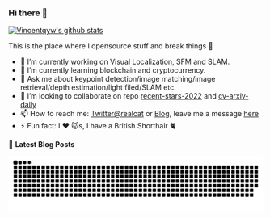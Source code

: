 
### Hi there 👋 

<!--**Vincentqyw/Vincentqyw** is a ✨ _special_ ✨ repository because its `README.md` (this file) appears on your GitHub profile.
Here are some ideas to get you started:-->

[![Vincentqyw's github stats](https://github-readme-stats.vercel.app/api?username=Vincentqyw&count_private=true&show_icons=true&theme=default)](https://vincentqin.tech) 

This is the place where I opensource stuff and break things :rofl:


<!-- README-CARD-LIST:START -->
<!--
[![ReadMe Card](https://github-readme-stats.vercel.app/api/pin/?username=Vincentqyw&repo=Recent-Stars-2020&show_owner=false&theme=default)](https://github.com/Vincentqyw/Recent-Stars-2020)
[![ReadMe Card](https://github-readme-stats.vercel.app/api/pin/?username=Vincentqyw&repo=Depth-Estimation-Light-Field&show_owner=false&theme=default)](https://github.com/Vincentqyw/Depth-Estimation-Light-Field)
[![ReadMe Card](https://github-readme-stats.vercel.app/api/pin/?username=Vincentqyw&repo=Vincentqyw.github.io&show_owner=false&theme=default)](https://github.com/Vincentqyw/Vincentqyw.github.io)
[![ReadMe Card](https://github-readme-stats.vercel.app/api/pin/?username=Vincentqyw&repo=LineSegmentsDetection&show_owner=false&theme=default)](https://github.com/Vincentqyw/LineSegmentsDetection)
[![ReadMe Card](https://github-readme-stats.vercel.app/api/pin/?username=Vincentqyw&repo=light-field-Processing&show_owner=false&theme=default)](https://github.com/Vincentqyw/light-field-Processing)
[![ReadMe Card](https://github-readme-stats.vercel.app/api/pin/?username=Vincentqyw&repo=depth-from-defocus-and-correspondence&show_owner=false&theme=default)](https://github.com/Vincentqyw/depth-from-defocus-and-correspondence)
-->
<!-- README-CARD-LIST:START -->

- 🔭 I’m currently working on Visual Localization, SFM and SLAM.
- 🌱 I’m currently learning blockchain and cryptocurrency.
- 💬 Ask me about keypoint detection/image matching/image retrieval/depth estimation/light filed/SLAM etc.
- 👯 I’m looking to collaborate on repo [recent-stars-2022](https://github.com/Vincentqyw/Recent-Stars-2022) and [cv-arxiv-daily](https://github.com/Vincentqyw/cv-arxiv-daily)
- 📫 How to reach me: [Twitter@realcat](https://twitter.com/AlphaRealcat) or [Blog](https://vincentqin.tech), leave me a message [here](https://vincentqin.tech/guestbook/)
- ⚡ Fun fact: I :heart: :cat:s, I have a British Shorthair :cat2:
<!-- - 🤔 I’m looking for help with ...-->
<!-- - 😄 Pronouns: ... -->

📕 **Latest Blog Posts**
<!-- BLOG-POST-LIST:START -->

<!-- - [公号：ICRA 2021 | LVI-SAM: LIO-SAM 与 VINS-Mono 紧耦合系统](https://mp.weixin.qq.com/s?__biz=MzI3NDIyMjcyNg==&mid=2652173251&idx=1&sn=d250e07247f45b015b8703ac8761e707&chksm=f0f7082ac780813cf9bb9e2cae86b4b00ad49f9650167cc5907b40044e66b515c9ca463fa5c2#rd)
- [公号：CVPR 2021 | PixLoc: 端到端场景无关视觉定位算法(SuperGlue一作出品)](https://mp.weixin.qq.com/s?__biz=MzI3NDIyMjcyNg==&mid=2652173367&idx=1&sn=d2c1342a3438789ef437dd16e7be4864&chksm=f0f70fdec78086c833c85778402a6995e46653bf5ce0e65161b0229f3f277469a2d6644536c6#rd)
- [公号：CVPR 2021 | 多尺度Patch-NetVLAD，大幅度提高VPR性能](https://mp.weixin.qq.com/s?__biz=MzI3NDIyMjcyNg==&mid=2652172103&idx=1&sn=adefabc8c900592de53a5e98e43f6e0f&chksm=f0f714aec7809db8b4d32ac5d02c44cfbd4cdba54f942066478d18ae2fe40c12b2bc15a1c156#rd)
- [公号：光场相机能否用于SLAM？](https://mp.weixin.qq.com/s?__biz=MzI3NDIyMjcyNg==&mid=2652170551&idx=1&sn=1bd1eafe3cc9f5cdab93d2b326137916&chksm=f0f712dec7809bc80bce192564122a1d13d108d77af2ac11a36a8390b3ea819898f7647698c1&token=1390522587&lang=zh_CN#rd)
- [公号：视觉重定位：一种直接图像对齐的视觉重定位方法LM-Reloc](https://mp.weixin.qq.com/s?__biz=MzI3NDIyMjcyNg==&mid=2652169693&idx=1&sn=edf020ef3040b1a8650e7e66c2939c90&chksm=f0f71e34c78097223520334ca6cd91fd8f829490d64a646b7465b5b6e7b832d96275f91ae6ef&token=1390522587&lang=zh_CN#rd)
 -->

<p align="center">
  <img src="https://github.com/Vincentqyw/Vincentqyw/raw/output/github-contribution-grid-snake.svg" alt="snake"></center>
</p>

